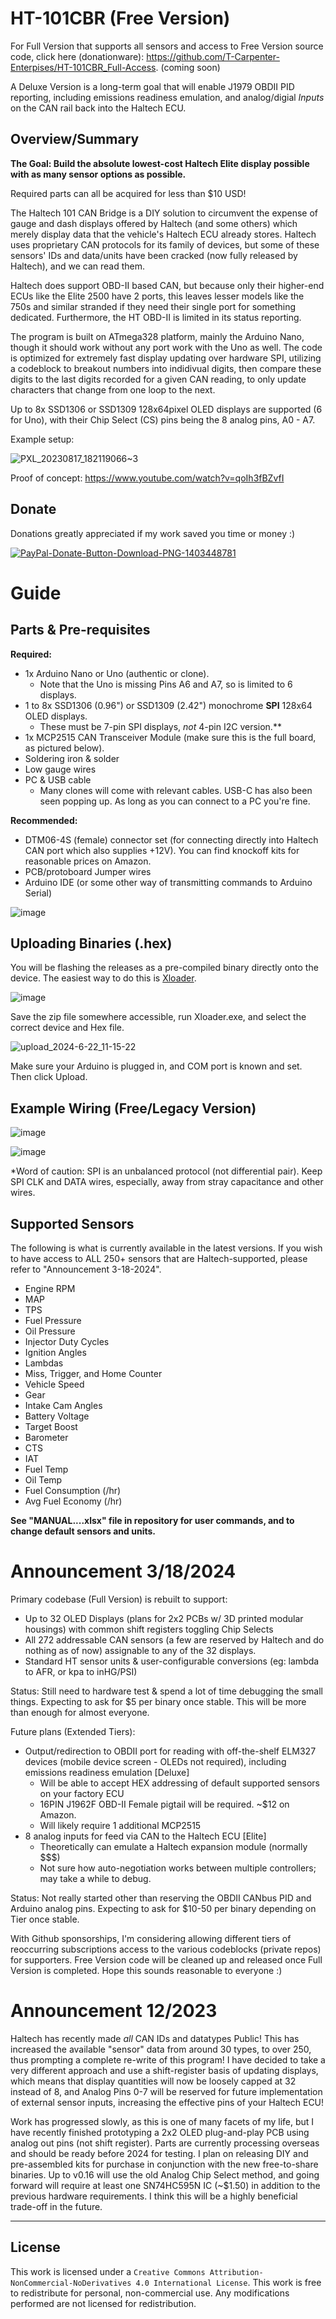 # HT-101CBR (Free Version)
For Full Version that supports all sensors and access to Free Version source code, click here (donationware): https://github.com/T-Carpenter-Enterpises/HT-101CBR_Full-Access. (coming soon)

A Deluxe Version is a long-term goal that will enable J1979 OBDII PID reporting, including emissions readiness emulation, and analog/digial _Inputs_ on the CAN rail back into the Haltech ECU. 

## Overview/Summary
**The Goal: Build the absolute lowest-cost Haltech Elite display possible with as many sensor options as possible.** 

Required parts can all be acquired for less than $10 USD!

The Haltech 101 CAN Bridge is a DIY solution to circumvent the expense of gauge and dash displays offered by Haltech (and some others) which merely display data that the vehicle's Haltech ECU already stores. Haltech uses proprietary CAN protocols for its family of devices, but some of these sensors' IDs and data/units have been cracked (now fully released by Haltech), and we can read them. 

Haltech does support OBD-II based CAN, but because only their higher-end ECUs like the Elite 2500 have 2 ports, this leaves lesser models like the 750s and similar stranded if they need their single port for something dedicated. Furthermore, the HT OBD-II is limited in its status reporting.

The program is built on ATmega328 platform, mainly the Arduino Nano, though it should work without any port work with the Uno as well. The code is optimized for extremely fast display updating over hardware SPI, utilizing a codeblock to breakout numbers into indidivual digits, then compare these digits to the last digits recorded for a given CAN reading, to only update characters that change from one loop to the next. 

Up to 8x SSD1306 or SSD1309 128x64pixel OLED displays are supported (6 for Uno), with their Chip Select (CS) pins being the 8 analog pins, A0 - A7. 

Example setup:

![PXL_20230817_182119066~3](https://github.com/treyus30/HT-101CBR/assets/136277393/47412e7d-a376-46a8-88b0-59214c891d1a)

Proof of concept: https://www.youtube.com/watch?v=qoIh3fBZvfI

## Donate
Donations greatly appreciated if my work saved you time or money :)  

<a href ="https://paypal.me/TCarpEnterprises?country.x=US&locale.x=en_US">![PayPal-Donate-Button-Download-PNG-1403448781](https://github.com/treyus30/HT-101CBR/assets/136277393/137c5a8d-a726-4e98-8de9-1123748c9d18)</a>


# Guide

## Parts & Pre-requisites

**Required:**
- 1x Arduino Nano or Uno (authentic or clone).
  - Note that the Uno is missing Pins A6 and A7, so is limited to 6 displays.
- 1 to 8x SSD1306 (0.96") or SSD1309 (2.42") monochrome **SPI** 128x64 OLED displays.
  - These must be 7-pin SPI displays, _not_ 4-pin I2C version.**
- 1x MCP2515 CAN Transceiver Module (make sure this is the full board, as pictured below).
- Soldering iron & solder
- Low gauge wires 
- PC & USB cable
  - Many clones will come with relevant cables. USB-C has also been seen popping up. As long as you can connect to a PC you're fine.  
  
**Recommended:**
- DTM06-4S (female) connector set (for connecting directly into Haltech CAN port which also supplies +12V). You can find knockoff kits for reasonable prices on Amazon.
- PCB/protoboard Jumper wires
- Arduino IDE (or some other way of transmitting commands to Arduino Serial)

![image](https://github.com/treyus30/HT-101CBR/assets/136277393/64dd7140-89de-436d-ac0f-f3dddb5633d8) 

## Uploading Binaries (.hex)
You will be flashing the releases as a pre-compiled binary directly onto the device. The easiest way to do this is <a href ="https://github.com/binaryupdates/xLoader"> Xloader</a>.

![image](https://github.com/treyus30/HT-101CBR/assets/136277393/461253f2-5f9f-4130-843d-aaec86dda0bb)

Save the zip file somewhere accessible, run Xloader.exe, and select the correct device and Hex file. 

![upload_2024-6-22_11-15-22](https://github.com/treyus30/HT-101CBR/assets/136277393/dca7e9a7-5549-4163-ad71-19c2e6b201c3)


Make sure your Arduino is plugged in, and COM port is known and set. Then click Upload. 

## Example Wiring (Free/Legacy Version)
![image](https://github.com/treyus30/HT-101CBR/assets/136277393/f193cb99-d602-4b6f-9f1d-fdcd29ef7cde)

![image](https://github.com/treyus30/HT-101CBR/assets/136277393/7e3e6e5f-cf13-4c77-99e8-f6e3c9581b88)

*Word of caution: SPI is an unbalanced protocol (not differential pair). Keep SPI CLK and DATA wires, especially, away from stray capacitance and other wires. 

## Supported Sensors
The following is what is currently available in the latest versions. If you wish to have access to ALL 250+ sensors that are Haltech-supported, please refer to "Announcement 3-18-2024". 
- Engine RPM
- MAP
- TPS
- Fuel Pressure
- Oil Pressure
- Injector Duty Cycles
- Ignition Angles
- Lambdas
- Miss, Trigger, and Home Counter
- Vehicle Speed
- Gear
- Intake Cam Angles
- Battery Voltage
- Target Boost
- Barometer
- CTS
- IAT
- Fuel Temp
- Oil Temp
- Fuel Consumption (/hr)
- Avg Fuel Economy (/hr)


**See "MANUAL....xlsx" file in repository for user commands, and to change default sensors and units.** 

# Announcement 3/18/2024
Primary codebase (Full Version) is rebuilt to support:
- Up to 32 OLED Displays (plans for 2x2 PCBs w/ 3D printed modular housings) with common shift registers toggling Chip Selects 
- All 272 addressable CAN sensors (a few are reserved by Haltech and do nothing as of now) assignable to any of the 32 displays.
- Standard HT sensor units & user-configurable conversions (eg: lambda to AFR, or kpa to inHG/PSI)

Status: Still need to hardware test & spend a lot of time debugging the small things. Expecting to ask for $5 per binary once stable. This will be more than enough for almost everyone. 

Future plans (Extended Tiers):
- Output/redirection to OBDII port for reading with off-the-shelf ELM327 devices (mobile device screen - OLEDs not required), including emissions readiness emulation [Deluxe]
  - Will be able to accept HEX addressing of default supported sensors on your factory ECU
  - 16PIN J1962F OBD-II Female pigtail will be required. ~$12 on Amazon.
  - Will likely require 1 additional MCP2515
- 8 analog inputs for feed via CAN to the Haltech ECU [Elite]
  - Theoretically can emulate a Haltech expansion module (normally $$$)
  - Not sure how auto-negotiation works between multiple controllers; may take a while to debug. 

Status: Not really started other than reserving the OBDII CANbus PID and Arduino analog pins. Expecting to ask for $10-50 per binary depending on Tier once stable. 

With Github sponsorships, I'm considering allowing different tiers of reoccurring subscriptions access to the various codeblocks (private repos) for supporters. 
Free Version code will be cleaned up and released once Full Version is completed. Hope this sounds reasonable to everyone :)

# Announcement 12/2023
Haltech has recently made _all_ CAN IDs and datatypes Public! This has increased the available "sensor" data from around 30 types, to over 250, thus prompting a complete re-write of this program! 
I have decided to take a very different approach and use a shift-register basis of updating displays, which means that display quantities will now be loosely capped at 32 instead of 8, and Analog Pins 0-7 will be reserved for future implementation of external sensor inputs, increasing the effective pins of your Haltech ECU!

Work has progressed slowly, as this is one of many facets of my life, but I have recently finished prototyping a 2x2 OLED plug-and-play PCB using analog out pins (not shift register). Parts are currently processing overseas and should be ready before 2024 for testing. I plan on releasing DIY and pre-assembled kits for purchase in conjunction with the new free-to-share binaries. Up to v0.16 will use the old Analog Chip Select method, and going forward will require at least one SN74HC595N IC (~$1.50) in addition to the previous hardware requirements. I think this will be a highly beneficial trade-off in the future. 


---

## License
This work is licensed under a `Creative Commons Attribution-NonCommercial-NoDerivatives 4.0 International License`.
This work is free to redistribute for personal, non-commercial use. Any modifications performed are not licensed for redistribution. 
